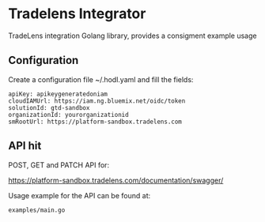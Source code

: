 # Tradelens Integrator

TradeLens integration Golang library, provides a consigment example usage

## Configuration

Create a configuration file ~/.hodl.yaml and fill the fields:

```
apiKey: apikeygeneratedoniam
cloudIAMUrl: https://iam.ng.bluemix.net/oidc/token
solutionId: gtd-sandbox
organizationId: yourorganizationid
smRootUrl: https://platform-sandbox.tradelens.com
```

## API hit

POST, GET and PATCH API for:

https://platform-sandbox.tradelens.com/documentation/swagger/

Usage example for the API can be found at:

```
examples/main.go
```